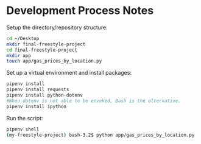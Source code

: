 # Development Process Notes

Setup the directory/repository structure:

```sh
cd ~/Desktop
mkdir final-freestyle-project
cd final-freestyle-project
mkdir app
touch app/gas_prices_by_location.py
```

Set up a virtual environment and install packages:

```sh
pipenv install
pipenv install requests
pipenv install python-dotenv
#When dotenv is not able to be envoked, Bash is the alternative.
pipenv install ipython
```

Run the script:

```sh
pipenv shell
(my-freestyle-project) bash-3.2$ python app/gas_prices_by_location.py
```
